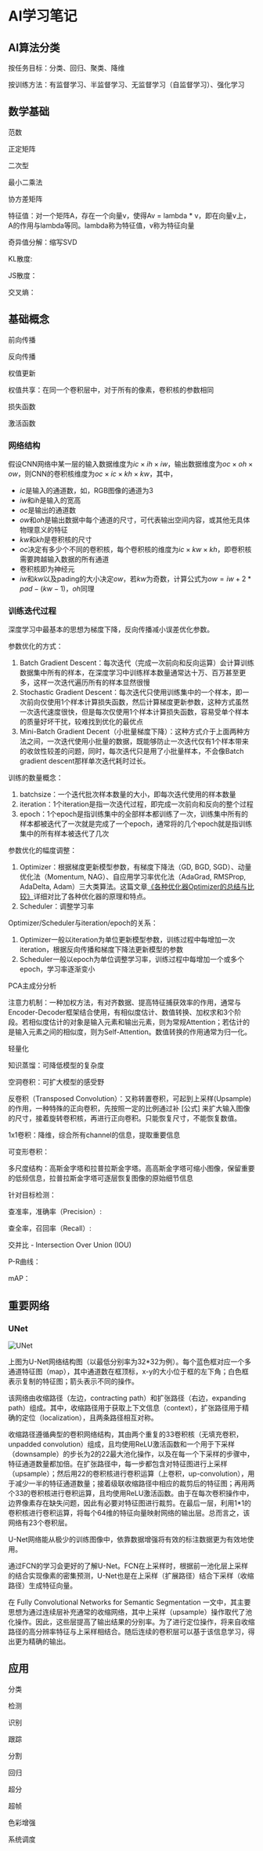 # AI学习笔记

## AI算法分类
按任务目标：分类、回归、聚类、降维

按训练方法：有监督学习、半监督学习、无监督学习（自监督学习）、强化学习

## 数学基础
范数

正定矩阵

二次型

最小二乘法

协方差矩阵

特征值：对一个矩阵A，存在一个向量v，使得Av = lambda \* v，即在向量v上，A的作用与lambda等同。lambda称为特征值，v称为特征向量

奇异值分解：缩写SVD

KL散度:

JS散度：

交叉熵：

## 基础概念

前向传播

反向传播

权值更新

权值共享：在同一个卷积层中，对于所有的像素，卷积核的参数相同

损失函数

激活函数

### 网络结构

假设CNN网络中某一层的输入数据维度为$ic \times ih \times iw$，输出数据维度为$oc \times oh \times ow$，则CNN的卷积核维度为$oc \times ic \times kh \times kw$，其中，

- $ic$是输入的通道数，如，RGB图像的通道为3
- $iw$和$ih$是输入的宽高
- $oc$是输出的通道数
- $ow$和$oh$是输出数据中每个通道的尺寸，可代表输出空间内容，或其他无具体物理意义的特征
- $kw$和$kh$是卷积核的尺寸
- $oc$决定有多少个不同的卷积核，每个卷积核的维度为$ic \times kw \times kh$，即卷积核需要跨越输入数据的所有通道
- 卷积核即为神经元
- $iw$和$kw$以及pading的大小决定$ow$，若$kw$为奇数，计算公式为$ow = iw + 2 * pad - (kw - 1)$，$oh$同理

### 训练迭代过程
深度学习中最基本的思想为梯度下降，反向传播减小误差优化参数。

参数优化的方式：
1. Batch Gradient Descent：每次迭代（完成一次前向和反向运算）会计算训练数据集中所有的样本，在深度学习中训练样本数量通常达十万、百万甚至更多，这样一次迭代遍历所有的样本显然很慢
2. Stochastic Gradient Descent：每次迭代只使用训练集中的一个样本，即一次前向仅使用1个样本计算损失函数，然后计算梯度更新参数，这种方式虽然一次迭代速度很快，但是每次仅使用1个样本计算损失函数，容易受单个样本的质量好坏干扰，较难找到优化的最优点
3. Mini-Batch Gradient Decent（小批量梯度下降）：这种方式介于上面两种方法之间，一次迭代使用小批量的数据，既能够防止一次迭代仅有1个样本带来的收敛性较差的问题，同时，每次迭代只是用了小批量样本，不会像Batch gradient descent那样单次迭代耗时过长。

训练的数量概念：
1. batchsize：一个迭代批次样本数量的大小，即每次迭代使用的样本数量
2. iteration：1个iteration是指一次迭代过程，即完成一次前向和反向的整个过程
3. epoch：1个epoch是指训练集中的全部样本都训练了一次，训练集中所有的样本都被迭代了一次就是完成了一个epoch，通常将的几个epoch就是指训练集中的所有样本被迭代了几次

参数优化的幅度调整：
1. Optimizer：根据梯度更新模型参数，有梯度下降法（GD, BGD, SGD）、动量优化法（Momentum, NAG）、自应用学习率优化法（AdaGrad, RMSProp, AdaDelta, Adam）三大类算法。这篇文章[《各种优化器Optimizer的总结与比较》](https://blog.csdn.net/weixin_40170902/article/details/80092628)详细对比了各种优化器的原理和特点。
2. Scheduler：调整学习率

Optimizer/Scheduler与iteration/epoch的关系：
1. Optimizer一般以iteration为单位更新模型参数，训练过程中每增加一次iteration，根据反向传播和梯度下降法更新模型的参数
2. Scheduler一般以epoch为单位调整学习率，训练过程中每增加一个或多个epoch，学习率逐渐变小


PCA主成分分析

注意力机制：一种加权方法，有对齐数据、提高特征捕获效率的作用，通常与Encoder-Decoder框架结合使用，有相似度估计、数值转换、加权求和3个阶段。若相似度估计的对象是输入元素和输出元素，则为常规Attention；若估计的是输入元素之间的相似度，则为Self-Attention。数值转换的作用通常为归一化。

轻量化

知识蒸馏：可降低模型的复杂度

空洞卷积：可扩大模型的感受野

反卷积（Transposed Convolution）：又称转置卷积，可起到上采样(Upsample)的作用，一种特殊的正向卷积，先按照一定的比例通过补 [公式] 来扩大输入图像的尺寸，接着旋转卷积核，再进行正向卷积。只能恢复尺寸，不能恢复数值。

1x1卷积：降维，综合所有channel的信息，提取重要信息

可变形卷积：

多尺度结构：高斯金字塔和拉普拉斯金字塔。高高斯金字塔可缩小图像，保留重要的低频信息，拉普拉斯金字塔可逐层恢复图像的原始细节信息

针对目标检测：

查准率，准确率（Precision）:

查全率，召回率（Recall）: 

交并比 - Intersection Over Union (IOU)

P-R曲线：

mAP：

## 重要网络

### UNet

![UNet](../../../figures/UNet.png)

上图为U-Net网络结构图（以最低分别率为32\*32为例）。每个蓝色框对应一个多通道特征图（map），其中通道数在框顶标，x-y的大小位于框的左下角；白色框表示复制的特征图；箭头表示不同的操作。

该网络由收缩路径（左边，contracting path）和扩张路径（右边，expanding path）组成。其中，收缩路径用于获取上下文信息（context），扩张路径用于精确的定位（localization），且两条路径相互对称。

收缩路径遵循典型的卷积网络结构，其由两个重复的33卷积核（无填充卷积，unpadded convolution）组成，且均使用ReLU激活函数和一个用于下采样（downsample）的步长为2的22最大池化操作，以及在每一个下采样的步骤中，特征通道数量都加倍。在扩张路径中，每一步都包含对特征图进行上采样（upsample）；然后用22的卷积核进行卷积运算（上卷积，up-convolution），用于减少一半的特征通道数量；接着级联收缩路径中相应的裁剪后的特征图；再用两个33的卷积核进行卷积运算，且均使用ReLU激活函数。由于在每次卷积操作中，边界像素存在缺失问题，因此有必要对特征图进行裁剪。在最后一层，利用1\*1的卷积核进行卷积运算，将每个64维的特征向量映射网络的输出层。总而言之，该网络有23个卷积层。

U-Net网络能从极少的训练图像中，依靠数据增强将有效的标注数据更为有效地使用。

通过FCN的学习会更好的了解U-Net。FCN在上采样时，根据前一池化层上采样的结合实现像素的密集预测，U-Net也是在上采样（扩展路径）结合下采样（收缩路径）生成特征向量。

在 Fully Convolutional Networks for Semantic Segmentation 一文中，其主要思想为通过连续层补充通常的收缩网络，其中上采样（upsample）操作取代了池化操作。因此，这些层提高了输出结果的分别率。为了进行定位操作，将来自收缩路径的高分辨率特征与上采样相结合。随后连续的卷积层可以基于该信息学习，得出更为精确的输出。

## 应用

分类

检测

识别

跟踪

分割

回归

超分

超帧

色彩增强

系统调度

